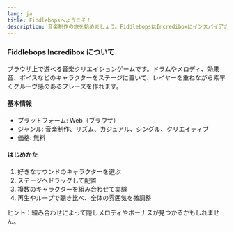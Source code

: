 ```yaml
---
lang: ja
title: Fiddlebopsへようこそ！
description: 音楽制作の旅を始めましょう。FiddlebopsはIncrediboxにインスパイアされたファン制作のプロジェクトで、様々なサウンドを自由にミックスしてあなた独自の音楽を作成できます。
---
```


### Fiddlebops Incredibox について

ブラウザ上で遊べる音楽クリエイションゲームです。ドラムやメロディ、効果音、ボイスなどのキャラクターをステージに置いて、レイヤーを重ねながら素早くグルーヴ感のあるフレーズを作れます。

#### 基本情報

- プラットフォーム: Web（ブラウザ）
- ジャンル: 音楽制作、リズム、カジュアル、シングル、クリエイティブ
- 価格: 無料

#### はじめかた

1. 好きなサウンドのキャラクターを選ぶ
2. ステージへドラッグして配置
3. 複数のキャラクターを組み合わせて実験
4. 再生やループで聴き比べ、全体の雰囲気を微調整

ヒント：組み合わせによって隠しメロディやボーナスが見つかるかもしれません。
